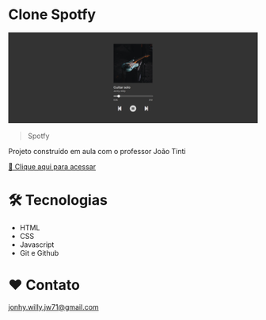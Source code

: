 # Clone Spotfy

![preview](./.github/preview.png)

> Spotfy

Projeto construído em aula com o professor João Tinti

[ 🔗 Clique aqui para acessar](https://jonhy-willy.github.io/uploadProjetoSpotfy/)

# 🛠 Tecnologias

- HTML
- CSS
- Javascript
- Git e Github

# ❤ Contato

jonhy.willy.jw71@gmail.com
